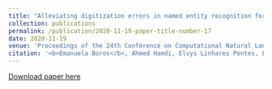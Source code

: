```yaml
---
title: "Alleviating digitization errors in named entity recognition for historical documents"
collection: publications
permalink: /publication/2020-11-19-paper-title-number-17
date: 2020-11-19
venue: 'Proceedings of the 24th Conference on Computational Natural Language Learning (CoNLL)'
citation: '<b>Emanuela Boros</b>, Ahmed Hamdi, Elvys Linhares Pontes, Luis-Adrián Cabrera-Diego, Jose G. Moreno, Nicolas Sidere, and Antoine Doucet. <i>Alleviating digitization errors in named entity recognition for historical documents</i>. In Proceedings of the 24th Conference on Computational Natural Language Learning, pp. 431-441. 2020. Online.'
---
```


[Download paper here](https://teklia.com/publications/ICFHR2020_NER_Comparison_final_updated.pdf)



